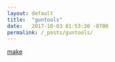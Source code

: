 ```yaml
---
layout: default
title:  "guntools"
date:   2017-10-03 01:53:30 -0700
permalink: /_posts/guntools/
---
```

[make](2017/10/03/make)

